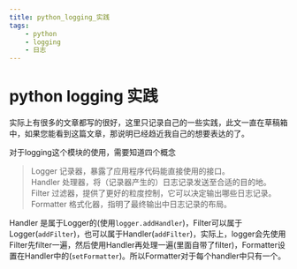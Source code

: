 ```yaml
---
title: python_logging_实践
tags: 
    - python
    - logging
    - 日志
---
```


# python logging 实践

实际上有很多的文章都写的很好，这里只记录自己的一些实践，此文一直在草稿箱中，如果您能看到这篇文章，那说明已经趋近我自己的想要表达的了。

对于logging这个模块的使用，需要知道四个概念

> Logger 记录器，暴露了应用程序代码能直接使用的接口。  
> Handler 处理器，将（记录器产生的）日志记录发送至合适的目的地。  
> Filter 过滤器，提供了更好的粒度控制，它可以决定输出哪些日志记录。  
> Formatter 格式化器，指明了最终输出中日志记录的布局。

Handler 是属于Logger的(使用`logger.addHandler`)，Filter可以属于Logger(`addFilter`)，也可以属于Handler(`addFilter`)，实际上，logger会先使用Filter先filter一遍，然后使用Handler再处理一遍(里面自带了filter)，Formatter设置在Handler中的(`setFormatter`)。所以Formatter对于每个handler中只有一个。
